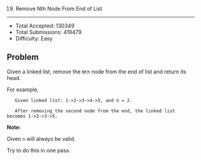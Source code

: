 19. Remove Nth Node From End of List
---

- Total Accepted: 130349
- Total Submissions: 419479
- Difficulty: Easy


Problem
---
Given a linked list, remove the `Nth` node from the end of list and return its head.

For example,

```
   Given linked list: 1->2->3->4->5, and n = 2.

   After removing the second node from the end, the linked list becomes 1->2->3->5.
```

**Note:**

Given `n` will always be valid.

Try to do this in one pass.


